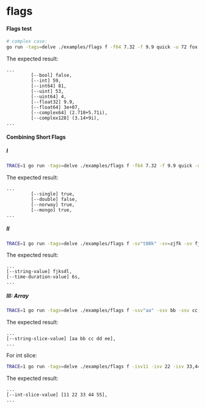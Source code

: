 # flags


#### Flags test

```bash
# complex case:
go run -tags=delve ./examples/flags f -f64 7.32 -f 9.9 quick -u 72 fox -c64 2.718+5.71i jumps -i 073 -u 065 -f64 3e+7
```

The expected result:

```
...
         [--bool] false,
         [--int] 59,
         [--int64] 81,
         [--uint] 53,
         [--uint64] 4,
         [--float32] 9.9,
         [--float64] 3e+07,
         [--complex64] (2.718+5.71i),
         [--complex128] (3.14+9i),
...
```



#### Combining Short Flags

##### I

```bash
TRACE=1 go run -tags=delve ./examples/flags f -f64 7.32 -f 9.9 quick -u 72 fox -c64 2.718+5.71i jumps -i 073 -i64 81 -u 065 -nwsm -f64 3e+7
```

The expected result:

```
...
         [--single] true,
         [--double] false,
         [--norway] true,
         [--mongo] true,
...
```


##### II

```bash
TRACE=1 go run -tags=delve ./examples/flags f -sv"t80k" -sv=zjfk -sv fjksdl -tdv 6s
```

The expected result:

```
...
[--string-value] fjksdl,
[--time-duration-value] 6s,
...
```


##### III: Array

```bash
TRACE=1 go run -tags=delve ./examples/flags f -ssv"aa" -ssv bb -ssv cc,dd,ee
```

The expected result:

```
...
[--string-slice-value] [aa bb cc dd ee],
...
```

For int slice:

```bash
TRACE=1 go run -tags=delve ./examples/flags f -isv11 -isv 22 -isv 33,44,55
```

The expected result:

```
...
[--int-slice-value] [11 22 33 44 55],
...
```


